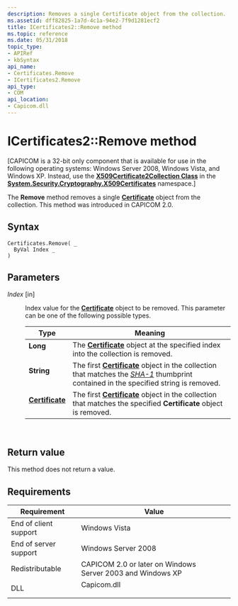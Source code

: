 ```yaml
---
description: Removes a single Certificate object from the collection.
ms.assetid: dff82825-1a7d-4c1a-94e2-7f9d1281ecf2
title: ICertificates2::Remove method
ms.topic: reference
ms.date: 05/31/2018
topic_type:
- APIRef
- kbSyntax
api_name:
- Certificates.Remove
- ICertificates2.Remove
api_type:
- COM
api_location:
- Capicom.dll
---
```


# ICertificates2::Remove method

\[CAPICOM is a 32-bit only component that is available for use in the following operating systems: Windows Server 2008, Windows Vista, and Windows XP. Instead, use the [**X509Certificate2Collection Class**](/previous-versions/windows/embedded/hh424013(v=msdn.10)) in the [**System.Security.Cryptography.X509Certificates**](/dotnet/api/system.security.cryptography.x509certificates.publickey.-ctor?view=netcore-3.1) namespace.\]

The **Remove** method removes a single [**Certificate**](certificate.md) object from the collection. This method was introduced in CAPICOM 2.0.

## Syntax


```VB
Certificates.Remove( _
  ByVal Index _
)
```



## Parameters

<dl> <dt>

*Index* \[in\]
</dt> <dd>

Index value for the [**Certificate**](certificate.md) object to be removed. This parameter can be one of the following possible types.



| Type                                                                                                                                                                                                                                                              | Meaning                                                                                                                                                                                                                  |
|-------------------------------------------------------------------------------------------------------------------------------------------------------------------------------------------------------------------------------------------------------------------|--------------------------------------------------------------------------------------------------------------------------------------------------------------------------------------------------------------------------|
| <span id="Long"></span><span id="long"></span><span id="LONG"></span><dl> <dt>****Long****</dt> <dt></dt> </dl>                                                | The [**Certificate**](certificate.md) object at the specified index into the collection is removed.<br/>                                                                                                          |
| <span id="String"></span><span id="string"></span><span id="STRING"></span><dl> <dt>****String****</dt> <dt></dt> </dl>                                        | The first [**Certificate**](certificate.md) object in the collection that matches the [*SHA-1*](../secgloss/s-gly.md) thumbprint contained in the specified string is removed.<br/> |
| <span id="Certificate"></span><span id="certificate"></span><span id="CERTIFICATE"></span><dl> <dt>**[**Certificate**](certificate.md)**</dt> <dt></dt> </dl> | The first [**Certificate**](certificate.md) object in the collection that matches the specified **Certificate** object is removed.<br/>                                                                           |



 

</dd> </dl>

## Return value

This method does not return a value.

## Requirements



| Requirement | Value |
|----------------------------------|----------------------------------------------------------------------------------------|
| End of client support<br/> | Windows Vista<br/>                                                               |
| End of server support<br/> | Windows Server 2008<br/>                                                         |
| Redistributable<br/>       | CAPICOM 2.0 or later on Windows Server 2003 and Windows XP<br/>                  |
| DLL<br/>                   | <dl> <dt>Capicom.dll</dt> </dl> |



 

 
